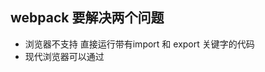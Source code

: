 

## webpack 要解决两个问题

-  浏览器不支持 直接运行带有import 和 export 关键字的代码 
- 现代浏览器可以通过<script type=module>来支持 import export
- ie 8 - 15 不支持 import export 所以不可能运行

## 兼容策略 

- 激进的兼容策略 把代码全放在<script type=module> 里
- 缺点 不被ie8-15支持 且会导致文件请求过多
- 把关键字转译为普通代码 并把所有文件打包成一个文件
- 缺点 需要写复杂的代码来完成这件事情 

## 为什么要跟commonjs 进行区分
-  void 0 等价于 undefined

## import关键字 会变成reruire 函数  export 关键字会变成exports对象
## 本质 esmodule语法变成了commonjs规则

## 把关键字转译为

## es6模块 和 commonjs 的区别
- es模块是es标准里的模块定义语法 commonjs 是nodejs社区的民间约定
- es模块使用import 和 export 关键字 commonjs 则是使用require和exports 对象
- es模块采用了动态只读引用 而commonjs 则是简单的浅复制 
- es是编译时加载 commonjs 是运行时加载
